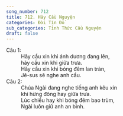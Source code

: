 ```yaml
---
song_number: 712
title: 712. Hãy Cầu Nguyện
categories: Đời Tín Đồ
sub_categories: Tỉnh Thức Cầu Nguyện
draft: false
---
```

<dl><dt>Câu 1:</dt><dd data-verse="1">Hãy cầu xin khi ánh dương đang lên, <br/>hãy cầu xin khi giữa trưa. <br/>Hãy cầu xin khi bóng đêm lan tràn, <br/>Jê-sus sẽ nghe anh cầu. </dd><dt>Câu 2:</dt><dd data-verse="2">Chúa Ngài đang nghe tiếng anh kêu xin <br/>khi hừng đông hay giữa trưa. <br/>Lúc chiều hay khi bóng đêm bao trùm, <br/>Ngài luôn giữ anh an bình. </dd></dl>